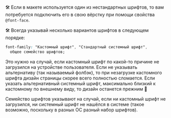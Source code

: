 🛠 Если в макете используется один из нестандартных шрифтов, то вам потребуется подключить его в свою вёрстку при помощи свойства `@font-face`.

🛠 Всегда указывай несколько вариантов шрифтов в следующем порядке:

```css
font-family: "Кастомный шрифт", "Стандартный системный шрифт",
  общее семейство шрифтов;
```

Это нужно на случай, если кастомный шрифт по какой-то причине не загрузился на устройстве пользователя. Если не указывать альтернативу (так называемый фолбэк), то при незагрузке кастомного шрифта дизайн страницы скорее всего полностью сломается. Если указать альтернативный системный шрифт, максимально близкий к кастомному по внешнему виду, то дизайн останется прежним 🎉

Семейство шрифтов указывают на случай, если ни кастомный шрифт не загрузился, ни системный шрифт не нашёлся в системе (такое возможно, поскольку в разных ОС разный набор шрифтов).
